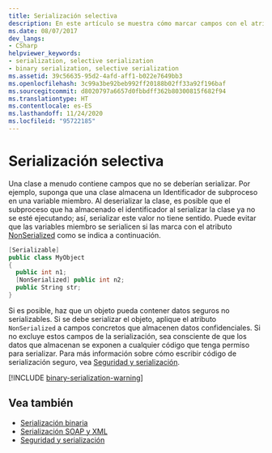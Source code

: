 ```yaml
---
title: Serialización selectiva
description: En este artículo se muestra cómo marcar campos con el atributo NonSerialized, que impide que se serialice ese campo.
ms.date: 08/07/2017
dev_langs:
- CSharp
helpviewer_keywords:
- serialization, selective serialization
- binary serialization, selective serialization
ms.assetid: 39c56635-95d2-4afd-aff1-b022e7649bb3
ms.openlocfilehash: 3c99a3be92beb992ff20188b02ff33a92f196baf
ms.sourcegitcommit: d8020797a6657d0fbbdff362b80300815f682f94
ms.translationtype: HT
ms.contentlocale: es-ES
ms.lasthandoff: 11/24/2020
ms.locfileid: "95722185"
---
```

# <a name="selective-serialization"></a>Serialización selectiva

Una clase a menudo contiene campos que no se deberían serializar. Por ejemplo, suponga que una clase almacena un Identificador de subproceso en una variable miembro. Al deserializar la clase, es posible que el subproceso que ha almacenado el identificador al serializar la clase ya no se esté ejecutando; así, serializar este valor no tiene sentido. Puede evitar que las variables miembro se serialicen si las marca con el atributo [NonSerialized](xref:System.NonSerializedAttribute) como se indica a continuación.  
  
```csharp  
[Serializable]  
public class MyObject
{  
  public int n1;  
  [NonSerialized] public int n2;  
  public String str;  
}  
```

Si es posible, haz que un objeto pueda contener datos seguros no serializables. Si se debe serializar el objeto, aplique el atributo `NonSerialized` a campos concretos que almacenen datos confidenciales. Si no excluye estos campos de la serialización, sea consciente de que los datos que almacenan se exponen a cualquier código que tenga permiso para serializar. Para más información sobre cómo escribir código de serialización seguro, vea [Seguridad y serialización](../../framework/misc/security-and-serialization.md).

[!INCLUDE [binary-serialization-warning](../../../includes/binary-serialization-warning.md)]
  
## <a name="see-also"></a>Vea también

- [Serialización binaria](binary-serialization.md)
- [Serialización SOAP y XML](xml-and-soap-serialization.md)
- [Seguridad y serialización](../../framework/misc/security-and-serialization.md)
